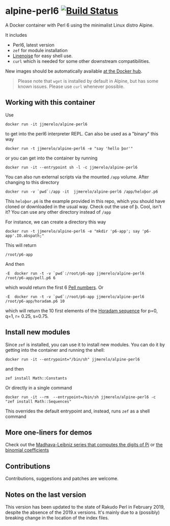 # alpine-perl6 [![Build Status](https://travis-ci.org/JJ/alpine-perl6.svg?branch=master)](https://travis-ci.org/JJ/alpine-perl6)

A Docker container with Perl 6 using the minimalist Linux distro Alpine. 

It includes

* Perl6, latest version
* `zef` for module installation
* [Linenoise](https://github.com/hoelzro/p6-linenoise) for easy shell use.
* `curl` which is needed for some other downstream compatibilities.

New images should be automatically available [at the Docker hub](https://hub.docker.com/r/jjmerelo/alpine-perl6/).

> Please note that `wget` is installed by default in Alpine, but has some known issues. Please use `curl` whenever possible.

## Working with this container

Use

	docker run -it jjmerelo/alpine-perl6


to get into the perl6 interpreter REPL. Can also be used as a "binary" this way

	docker run -t jjmerelo/alpine-perl6 -e "say 'hello þor'"
	

or you can get into the container by running

	docker run -it --entrypoint sh -l -c jjmerelo/alpine-perl6
	

You can also run external scripts via the mounted `/app` volume. After changing to this directory

	docker run -v `pwd`:/app -it  jjmerelo/alpine-perl6 /app/heloþor.p6
	

This `heloþor.p6` is the example provided in this repo, which you should have cloned or downloaded in the usual way. Check out the use of þ. Cool, isn't it? You can use any other directory instead of `/app`

For instance, we can create a directory this way

	docker run -t jjmerelo/alpine-perl6 -e "mkdir 'p6-app'; say 'p6-app'.IO.abspath;"
	

This will return
	
	/root/p6-app


And then

	-E  docker run -t -v `pwd`:/root/p6-app jjmerelo/alpine-perl6 /root/p6-app/pell.p6 6


which would return the first 6 [Pell numbers](https://en.wikipedia.org/wiki/Pell_number). Or

	-E  docker run -t -v `pwd`:/root/p6-app jjmerelo/alpine-perl6 /root/p6-app/horadam.p6 10


which will return the 10 first elements of the [Horadam sequence](http://mathworld.wolfram.com/HoradamSequence.html) for p=0, q=1, r= 0.25, s=0.75.

## Install new modules

Since `zef` is installed, you can use it to install new modules. You can do it by getting into the container and running the shell:

	docker run -it --entrypoint="/bin/sh" jjmerelo/alpine-perl6


and then

	zef install Math::Constants
	

Or directly in a single command

	docker run -it --rm  --entrypoint=/bin/sh jjmerelo/alpine-perl6 -c "zef install Math::Sequences"


This overrides the default entrypoint and, instead, runs `zef` as a shell command

## More one-liners for demos

Check out the [Madhava-Leibniz series that computes the digits of Pi](https://gist.github.com/JJ/eb09eefe5f2bd8ae7d0ea332378a51b9) or [the binomial coefficients](https://gist.github.com/JJ/a8634b671e78eda37dc513c6dec68294)

## Contributions

Contributions, suggestions and patches are welcome.

## Notes on the last version

This version has been updated to the state of Rakudo Perl in February
2019, despite the absence of the 2019.x versions. It's mainly due to a
(possibly) breaking change in the location of the index files.
